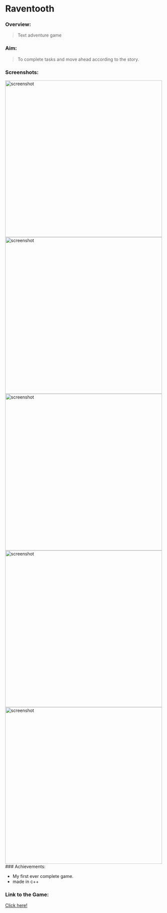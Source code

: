  # Raventooth

### Overview:
> Text adventure game

### Aim:
>To complete tasks and move ahead according to the story.

### Screenshots:
<img src="https://user-images.githubusercontent.com/83337255/157204143-b2c155d7-3350-40d9-a219-10a44a95d8f2.PNG" alt="screenshot" width="500"/> 
<img src="https://user-images.githubusercontent.com/83337255/157204217-7e0ce8e8-0a25-404d-81f6-9504308ef8cc.PNG" alt="screenshot" width="500"/> <img src="https://user-images.githubusercontent.com/83337255/157204230-2596f4a0-bd41-48bb-aa20-84b08e6f9ba9.PNG" alt="screenshot" width="500"/> <img src="https://user-images.githubusercontent.com/83337255/157204237-85d5cdfc-c165-4646-87d6-de97dcbc537c.PNG" alt="screenshot" width="500"/> <img src="https://user-images.githubusercontent.com/83337255/157204245-86e4716a-e281-4cf1-b078-8d5243634fdd.PNG" alt="screenshot" width="500"/> 
### Achievements:

* My first ever complete game.
* made in c++

### Link to the Game:
[Click here!](https://play.google.com/store/apps/details?id=com.zer0rezstudios.Lumiglo)
